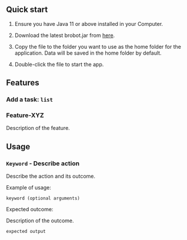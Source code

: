 ## Quick start

1. Ensure you have Java 11 or above installed in your Computer.

2. Download the latest brobot.jar from [here](https://github.com/markuslim24/ip/releases/tag/v2.0).

3. Copy the file to the folder you want to use as the home folder for the application. Data will be saved in the home folder by default.

4. Double-click the file to start the app.

## Features 

### Add a task: `list`



### Feature-XYZ

Description of the feature.

## Usage

### `Keyword` - Describe action

Describe the action and its outcome.

Example of usage: 

`keyword (optional arguments)`

Expected outcome:

Description of the outcome.

```
expected output
```

